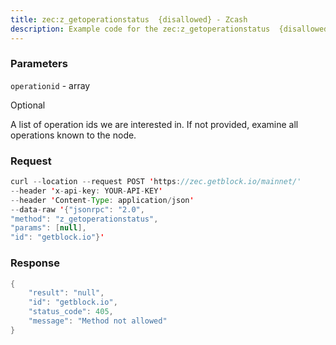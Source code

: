 ```yaml
---
title: zec:z_getoperationstatus  {disallowed} - Zcash
description: Example code for the zec:z_getoperationstatus  {disallowed} json-rpc method. Сomplete guide on how to use zec:z_getoperationstatus  {disallowed} json-rpc in GetBlock.io Web3 documentation.
---
```


### Parameters


`operationid` - array

Optional

A list of operation ids we are interested in. If not provided, examine
all operations known to the node.

### Request

``` java
curl --location --request POST 'https://zec.getblock.io/mainnet/' 
--header 'x-api-key: YOUR-API-KEY' 
--header 'Content-Type: application/json' 
--data-raw '{"jsonrpc": "2.0",
"method": "z_getoperationstatus",
"params": [null],
"id": "getblock.io"}'
```

###  Response

``` java
{
    "result": "null",
    "id": "getblock.io",
    "status_code": 405,
    "message": "Method not allowed"
}
```

